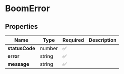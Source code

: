 # BoomError



## Properties

| Name | Type | Required | Description |
| ------------ | ------------- | ------------- | ------------- |
| **statusCode** | number | ✅ |  |
**error** | string | ✅ |  |
**message** | string | ✅ |  |


